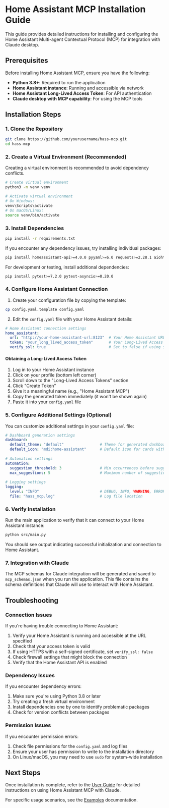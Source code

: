 # Home Assistant MCP Installation Guide

This guide provides detailed instructions for installing and configuring the Home Assistant Multi-agent Contextual Protocol (MCP) for integration with Claude desktop.

## Prerequisites

Before installing Home Assistant MCP, ensure you have the following:

- **Python 3.8+**: Required to run the application
- **Home Assistant instance**: Running and accessible via network
- **Home Assistant Long-Lived Access Token**: For API authentication
- **Claude desktop with MCP capability**: For using the MCP tools

## Installation Steps

### 1. Clone the Repository

```bash
git clone https://github.com/yourusername/hass-mcp.git
cd hass-mcp
```

### 2. Create a Virtual Environment (Recommended)

Creating a virtual environment is recommended to avoid dependency conflicts.

```bash
# Create virtual environment
python3 -m venv venv

# Activate virtual environment
# On Windows:
venv\Scripts\activate
# On macOS/Linux:
source venv/bin/activate
```

### 3. Install Dependencies

```bash
pip install -r requirements.txt
```

If you encounter any dependency issues, try installing individual packages:

```bash
pip install homeassistant-api>=4.0.0 pyyaml>=6.0 requests>=2.28.1 aiohttp>=3.8.3 jinja2>=3.1.2
```

For development or testing, install additional dependencies:

```bash
pip install pytest>=7.2.0 pytest-asyncio>=0.20.0
```

### 4. Configure Home Assistant Connection

1. Create your configuration file by copying the template:

```bash
cp config.yaml.template config.yaml
```

2. Edit the `config.yaml` file with your Home Assistant details:

```yaml
# Home Assistant connection settings
home_assistant:
  url: "http://your-home-assistant-url:8123"  # Your Home Assistant URL
  token: "your_long_lived_access_token"       # Your Long-Lived Access Token
  verify_ssl: true                            # Set to false if using self-signed certificates
```

#### Obtaining a Long-Lived Access Token

1. Log in to your Home Assistant instance
2. Click on your profile (bottom left corner)
3. Scroll down to the "Long-Lived Access Tokens" section
4. Click "Create Token"
5. Give it a meaningful name (e.g., "Home Assistant MCP")
6. Copy the generated token immediately (it won't be shown again)
7. Paste it into your `config.yaml` file

### 5. Configure Additional Settings (Optional)

You can customize additional settings in your `config.yaml` file:

```yaml
# Dashboard generation settings
dashboard:
  default_theme: "default"                # Theme for generated dashboards
  default_icon: "mdi:home-assistant"      # Default icon for cards without icons
  
# Automation settings
automation:
  suggestion_threshold: 3                 # Min occurrences before suggesting automations
  max_suggestions: 5                      # Maximum number of suggestions
  
# Logging settings
logging:
  level: "INFO"                           # DEBUG, INFO, WARNING, ERROR
  file: "hass_mcp.log"                    # Log file location
```

### 6. Verify Installation

Run the main application to verify that it can connect to your Home Assistant instance:

```bash
python src/main.py
```

You should see output indicating successful initialization and connection to Home Assistant.

### 7. Integration with Claude

The MCP schemas for Claude integration will be generated and saved to `mcp_schemas.json` when you run the application. This file contains the schema definitions that Claude will use to interact with Home Assistant.

## Troubleshooting

### Connection Issues

If you're having trouble connecting to Home Assistant:

1. Verify your Home Assistant is running and accessible at the URL specified
2. Check that your access token is valid
3. If using HTTPS with a self-signed certificate, set `verify_ssl: false`
4. Check firewall settings that might block the connection
5. Verify that the Home Assistant API is enabled

### Dependency Issues

If you encounter dependency errors:

1. Make sure you're using Python 3.8 or later
2. Try creating a fresh virtual environment
3. Install dependencies one by one to identify problematic packages
4. Check for version conflicts between packages

### Permission Issues

If you encounter permission errors:

1. Check file permissions for the `config.yaml` and log files
2. Ensure your user has permission to write to the installation directory
3. On Linux/macOS, you may need to use `sudo` for system-wide installation

## Next Steps

Once installation is complete, refer to the [User Guide](USER_GUIDE.md) for detailed instructions on using Home Assistant MCP with Claude.

For specific usage scenarios, see the [Examples](EXAMPLES.md) documentation.
